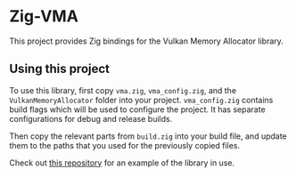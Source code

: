 # Zig-VMA

This project provides Zig bindings for the Vulkan Memory Allocator library.

## Using this project

To use this library, first copy `vma.zig`, `vma_config.zig`, and the `VulkanMemoryAllocator` folder into your project.  `vma_config.zig` contains build flags which will be used to configure the project.  It has separate configurations for debug and release builds.

Then copy the relevant parts from `build.zig` into your build file, and update them to the paths that you used for the previously copied files.

Check out [this repository](https://github.com/SpexGuy/sdltest) for an example of the library in use.
